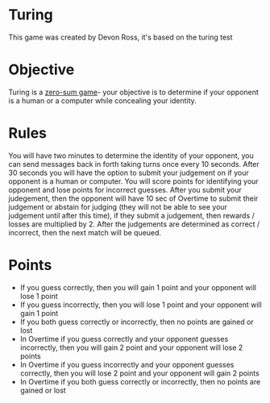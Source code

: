 <h1>Turing</h1>
<p>This game was created by Devon Ross, it's based on </a href="https://en.wikipedia.org/wiki/Turing_test">the turing test</a></p>
<h1>Objective</h1>
<p>Turing is a <a href="https://en.wikipedia.org/wiki/Zero-sum_game">zero-sum game</a>- your objective is to determine if your opponent is a human or a computer while concealing your identity.</p>
<h1>Rules</h1>
<p>You will have two minutes to determine the identity of your opponent, you can send messages back in forth taking turns once every 10 seconds. After 30 seconds you will have the option to submit your judgement on if your opponent is a human or computer. You will score points for identifying your opponent and lose points for incorrect guesses. After you submit your judegement, then the opponent will have 10 sec of Overtime to submit their judgement or abstain for judging (they will not be able to see your judgement until after this time), if they submit a judgement, then rewards / losses are multiplied by 2. After the judgements are determined as correct / incorrect, then the next match will be queued.</p>
<h1>Points</h1>
<ul>
<li>If you guess correctly, then you will gain 1 point and your opponent will lose 1 point</li>
<li>If you guess incorrectly, then you will lose 1 point and your opponent will gain 1 point</li>
<li>If you both guess correctly or incorrectly, then no points are gained or lost</li>
<li>In Overtime if you guess correctly and your opponent guesses incorrectly, then you will gain 2 point and your opponent will lose 2 points</li>
<li>In Overtime if you guess incorrectly and your opponent guesses correctly, then you will lose 2 point and your opponent will gain 2 points</li>
<li>In Overtime if you both guess correctly or incorrectly, then no points are gained or lost</li>
</ul>
